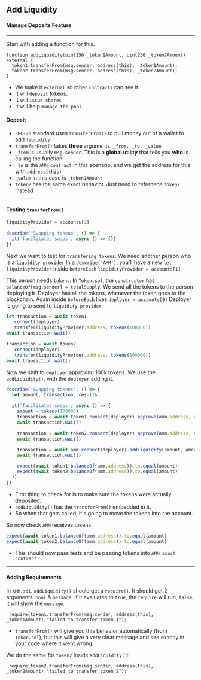 ## Add Liquidity

#### Manage Deposits Feature

---

Start with adding a function for this.

```solidity
function addLiquidity(uint256 _token1Amount, uint256 _token2Amount) external {
  token1.transferFrom(msg.sender, address(this), _token1Amount);
  token2.transferFrom(msg.sender, address(this), _token2Amount);
}
```

- We make it `external` so other `contracts` can see it.
- It will `deposit` tokens.
- It will `issue shares`
- It will help `manage the pool`

#### Deposit

- `ERC-20` standard uses `transferFrom()` to pull money out of a wallet to add `liquidity`
- `transferFrom()` takes **three** arguments. `_from, _to, _value`
- `_from` is usually `msg.sender`. This is a **global utility** that tells you **who** is calling the function
- `_to` is the `AMM contract` in this scenario, and we get the address for this with `address(this)`
- `_value` in this case is `_token1Amount`
- `token2` has the same exact behavior. Just need to refrenece `token2` instead

---

#### Testing `transferFrom()`

```javascript
liquidityProvider = accounts[1]

describe('Swapping tokens', () => {
  it('facilitates swaps', async () => {})
})
```

Next we want to test for `transfering tokens`.
We need another person who is a `liquidity provider`
In a `describe('AMM')`, you'll have a new `let liquidityProvider`
Inside `beforeEach` `liquidityProvider = accounts[1]`

This person needs `tokens`.
In `Token.sol`, the `constructor` has `balanceOf[msg.sender] = totalSupply`.
We send all the tokens to the person deploying it.
Deployer has all the tokens, whenever the token goes to the blockchain.
Again inside `beforeEach` lives `deployer = accounts[0]`
Deployer is going to send to `liquidity provider`

```javascript
let transaction = await token1
  .connect(deployer)
  .transfer(liquidityProvider.address, tokens(100000))
await transaction.wait()

transaction = await token2
  .connect(deployer)
  .transfer(liquidityProvider.address, tokens(100000))
await transaction.wait()
```

Now we shift to `deployer` approving 100k tokens.
We use the `addLiquidity()`, with the `deployer` adding it.

```javascript
describe('Swapping tokens', () => {
  let amount, transaction, results

  it('facilitates swaps', async () => {
    amount = tokens(100000)
    transaction = await token1.connect(deployer).approve(amm.address, amount)
    await transaction.wait()

    transaction = await token2.connect(deployer).approve(amm.address, amount)
    await transaction.wait()

    transaction = await amm.connect(deployer).addLiquidity(amount, amount)
    await transaction.wait()

    expect(await token1.balanceOf(amm.address)).to.equal(amount)
    expect(await token2.balanceOf(amm.address)).to.equal(amount)
  })
})
```

- First thing to check for is to make sure the tokens were actually deposited.
- `addLiquidity()` has the `transferFrom()` embedded in it.
- So when that gets called, it's going to move the tokens into the account.

So now check `AMM` receives tokens:

```javascript
expect(await token1.balanceOf(amm.address)).to.equal(amount)
expect(await token2.balanceOf(amm.address)).to.equal(amount)
```

- This should now pass tests and be passing tokens into `AMM smart contract`

---

#### Adding Requirements

In `AMM.sol`.
`addLiquidity()` should get a `require()`.
It should get 2 arguments. `bool` & `message`.
If it evaluates to `true`, the `require` will run, `false`, it will show the `message`.

```solidity
 require(token1.transferFrom(msg.sender, address(this), _token1Amount),"failed to transfer token 1");
```

- `transferFrom()` will give you this behavior automatically (from `Token.sol`), but this will give a very clear message and see exactly in your code where it went wrong.

We do the same for `token2` inside `addLiquidity()`:

```solidity
 require(token2.transferFrom(msg.sender, address(this), _token2Amount),"failed to transfer token 2");
```
